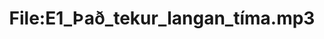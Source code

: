 ---
title: File:E1_Það_tekur_langan_tíma.mp3
recording of: Það tekur langan tíma.
reading speed: slow
speaker: E
license: CC0
---
